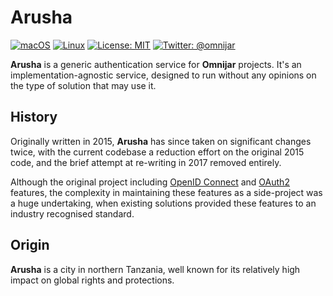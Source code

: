# Arusha

[![macOS](https://img.shields.io/badge/os-macOS-green.svg?style=flat)]()
[![Linux](https://img.shields.io/badge/os-linux-green.svg?style=flat)]()
[![License: MIT](https://img.shields.io/badge/License-MIT-yellow.svg?style=flat)](https://opensource.org/licenses/MIT)
[![Twitter: @omnijar](https://img.shields.io/badge/contact-@omnijar-blue.svg?style=flat)](https://twitter.com/omnijar)

**Arusha** is a generic authentication service for **Omnijar** projects. It's an 
implementation-agnostic service, designed to run without any opinions on the type
of solution that may use it. 

## History

Originally written in 2015, **Arusha** has since taken on significant changes twice,
with the current codebase a reduction effort on the original 2015 code, and the brief
attempt at re-writing in 2017 removed entirely.

Although the original project including [OpenID Connect](http://openid.net/connect/) 
and [OAuth2](https://oauth.net/2/) features, the complexity
in maintaining these features as a side-project was a huge undertaking, when existing
solutions provided these features to an industry recognised standard.

## Origin

**Arusha** is a city in northern Tanzania, well known for its relatively high
impact on global rights and protections.